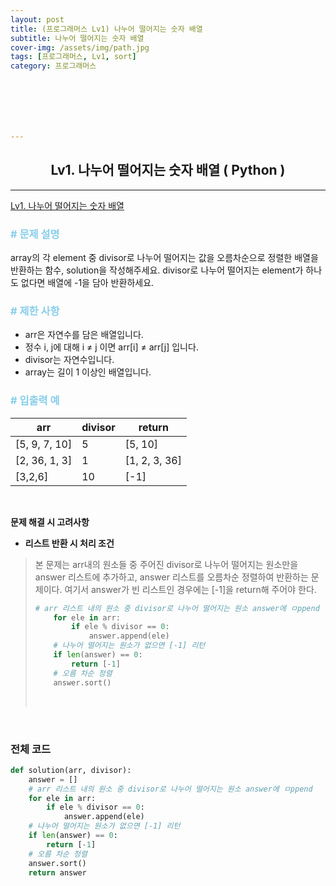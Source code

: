 ```yaml
---
layout: post
title: (프로그래머스 Lv1) 나누어 떨어지는 숫자 배열
subtitle: 나누어 떨어지는 숫자 배열
cover-img: /assets/img/path.jpg
tags: [프로그래머스, Lv1, sort]
category: 프로그래머스







---
```


<center>
  <h2>
    Lv1. 나누어 떨어지는 숫자 배열 ( Python )
  </h2>
</center>

------

[Lv1. 나누어 떨어지는 숫자 배열](https://programmers.co.kr/learn/courses/30/lessons/12910)

### <span style="color:skyblue"># 문제 설명</span>

array의 각 element 중 divisor로 나누어 떨어지는 값을 오름차순으로 정렬한 배열을 반환하는 함수, solution을 작성해주세요.
divisor로 나누어 떨어지는 element가 하나도 없다면 배열에 -1을 담아 반환하세요.

### <span style="color:skyblue"># 제한 사항</span>

- arr은 자연수를 담은 배열입니다.
- 정수 i, j에 대해 i ≠ j 이면 arr[i] ≠ arr[j] 입니다.
- divisor는 자연수입니다.
- array는 길이 1 이상인 배열입니다.

### <span style="color:skyblue"># 입출력 예</span>

| arr           | divisor | return        |
| ------------- | ------- | ------------- |
| [5, 9, 7, 10] | 5       | [5, 10]       |
| [2, 36, 1, 3] | 1       | [1, 2, 3, 36] |
| [3,2,6]       | 10      | [-1]          |

<br>

 **문제 해결 시 고려사항**

- **리스트 반환 시 처리 조건**

>  본 문제는 arr내의 원소들 중 주어진 divisor로 나누어 떨어지는 원소만을 answer 리스트에 추가하고, answer 리스트를 오름차순 정렬하여 반환하는 문제이다. 여기서 answer가 빈 리스트인 경우에는 [-1]을 return해 주어야 한다.
>
>  ```python
>  # arr 리스트 내의 원소 중 divisor로 나누어 떨어지는 원소 answer에 ㅁppend
>      for ele in arr:
>          if ele % divisor == 0:
>              answer.append(ele)
>      # 나누어 떨어지는 원소가 없으면 [-1] 리턴
>      if len(answer) == 0:
>          return [-1]
>      # 오름 차순 정렬
>      answer.sort()
>  ```
>
>  <br>

<br>

### 전체 코드

```python
def solution(arr, divisor):
    answer = [] 
    # arr 리스트 내의 원소 중 divisor로 나누어 떨어지는 원소 answer에 ㅁppend
    for ele in arr:
        if ele % divisor == 0:
            answer.append(ele)
    # 나누어 떨어지는 원소가 없으면 [-1] 리턴
    if len(answer) == 0:
        return [-1]
    # 오름 차순 정렬
    answer.sort()
    return answer
```
